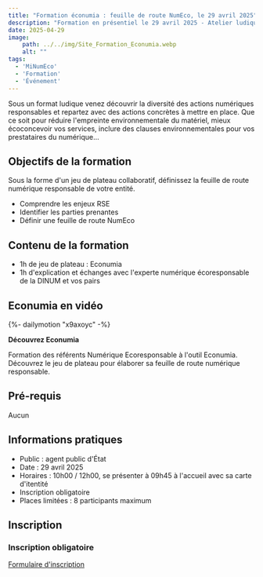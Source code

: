 ```yaml
---
title: "Formation éconumia : feuille de route NumEco, le 29 avril 2025"
description: "Formation en présentiel le 29 avril 2025 - Atelier ludique pour : découvrir les actions numérique responsable, construire une feuille de route, impliquer les parties prenantes."
date: 2025-04-29
image:
    path: ../../img/Site_Formation_Econumia.webp
    alt: ""
tags:
  - 'MiNumEco'
  - 'Formation'
  - 'Événement'
---
```


<!-- chapô-->
Sous un format ludique venez découvrir la diversité des actions numériques responsables et repartez avec des actions concrètes à mettre en place. Que ce soit pour réduire l'empreinte environnementale du matériel, mieux écoconcevoir vos services, inclure des clauses environnementales pour vos prestataires du numérique...

<!-- texte-->

## Objectifs de la formation

Sous la forme d'un jeu de plateau collaboratif, définissez la feuille de route numérique responsable de votre entité.
* Comprendre les enjeux RSE
* Identifier les parties prenantes
* Définir une feuille de route NumEco

## Contenu de la formation

* 1h de jeu de plateau : Econumia
* 1h d'explication et échanges avec l'experte numérique écoresponsable de la DINUM et vos pairs

## Econumia en vidéo

<!-- intégraton vidéo dailymotion de la chaine de la DINUM -->
{%- dailymotion "x9axoyc" -%}

<!-- légende de la vidéo-->
**Découvrez Econumia**

<!-- description-->
Formation des référents Numérique Ecoresponsable à l'outil Econumia. Découvrez le jeu de plateau pour élaborer sa feuille de route numérique responsable.

## Pré-requis

Aucun

## Informations pratiques

* Public : agent public d'État
* Date : 29 avril 2025
* Horaires : 10h00 / 12h00, se présenter à 09h45 à l'accueil avec sa carte d'itentité
* Inscription obligatoire
* Places limitées : 8 participants maximum

## Inscription

<div class="fr-callout">
    <h3 class="fr-callout__title">Inscription obligatoire</h3>
    <a class="fr-btn" href="https://grist.numerique.gouv.fr/o/docs/forms/1MmRRb9XJUL9CZgmQ9EMsS/55" target="_blank">
			Formulaire d'inscription
    </a>
</div>
